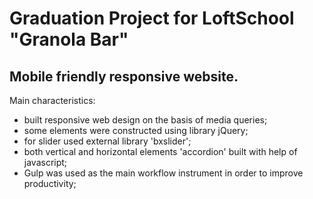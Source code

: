 # Graduation Project for LoftSchool "Granola Bar"

## Mobile friendly responsive website.

Main characteristics:

- built responsive web design on the basis of media queries;
- some elements were constructed using library jQuery;
- for slider used external library 'bxslider';
- both vertical and horizontal elements 'accordion' built with help of
  javascript;
- Gulp was used as the main workflow instrument in order to improve
  productivity;
